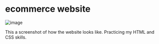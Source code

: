 # ecommerce website
![image](https://user-images.githubusercontent.com/88440439/153196516-6dcb5960-e613-47bb-aeeb-3ab6b7f7a5a5.png)

This a screenshot of how the website looks like.
Practicing my HTML and CSS skills.